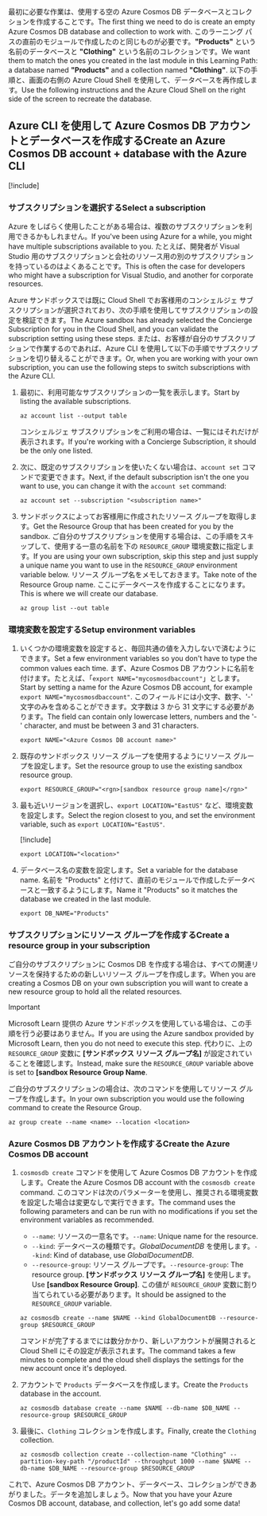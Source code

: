 <span data-ttu-id="4fc45-101">最初に必要な作業は、使用する空の Azure Cosmos DB データベースとコレクションを作成することです。</span><span class="sxs-lookup"><span data-stu-id="4fc45-101">The first thing we need to do is create an empty Azure Cosmos DB database and collection to work with.</span></span> <span data-ttu-id="4fc45-102">このラーニング パスの直前のモジュールで作成したのと同じものが必要です。**"Products"** という名前のデータベースと **"Clothing"** という名前のコレクションです。</span><span class="sxs-lookup"><span data-stu-id="4fc45-102">We want them to match the ones you created in the last module in this Learning Path: a database named **"Products"** and a collection named **"Clothing"**.</span></span> <span data-ttu-id="4fc45-103">以下の手順と、画面の右側の Azure Cloud Shell を使用して、データベースを再作成します。</span><span class="sxs-lookup"><span data-stu-id="4fc45-103">Use the following instructions and the Azure Cloud Shell on the right side of the screen to recreate the database.</span></span>

## <a name="create-an-azure-cosmos-db-account--database-with-the-azure-cli"></a><span data-ttu-id="4fc45-104">Azure CLI を使用して Azure Cosmos DB アカウントとデータベースを作成する</span><span class="sxs-lookup"><span data-stu-id="4fc45-104">Create an Azure Cosmos DB account + database with the Azure CLI</span></span>

[!include[](../../../includes/azure-sandbox-activate.md)]

### <a name="select-a-subscription"></a><span data-ttu-id="4fc45-105">サブスクリプションを選択する</span><span class="sxs-lookup"><span data-stu-id="4fc45-105">Select a subscription</span></span>

<span data-ttu-id="4fc45-106">Azure をしばらく使用したことがある場合は、複数のサブスクリプションを利用できるかもしれません。</span><span class="sxs-lookup"><span data-stu-id="4fc45-106">If you've been using Azure for a while, you might have multiple subscriptions available to you.</span></span> <span data-ttu-id="4fc45-107">たとえば、開発者が Visual Studio 用のサブスクリプションと会社のリソース用の別のサブスクリプションを持っているのはよくあることです。</span><span class="sxs-lookup"><span data-stu-id="4fc45-107">This is often the case for developers who might have a subscription for Visual Studio, and another for corporate resources.</span></span>

<span data-ttu-id="4fc45-108">Azure サンドボックスでは既に Cloud Shell でお客様用のコンシェルジェ サブスクリプションが選択されており、次の手順を使用してサブスクリプションの設定を検証できます。</span><span class="sxs-lookup"><span data-stu-id="4fc45-108">The Azure sandbox has already selected the Concierge Subscription for you in the Cloud Shell, and you can validate the subscription setting using these steps.</span></span> <span data-ttu-id="4fc45-109">または、お客様が自分のサブスクリプションで作業するのであれば、Azure CLI を使用して以下の手順でサブスクリプションを切り替えることができます。</span><span class="sxs-lookup"><span data-stu-id="4fc45-109">Or, when you are working with your own subscription, you can use the following steps to switch subscriptions with the Azure CLI.</span></span>

1. <span data-ttu-id="4fc45-110">最初に、利用可能なサブスクリプションの一覧を表示します。</span><span class="sxs-lookup"><span data-stu-id="4fc45-110">Start by listing the available subscriptions.</span></span>

    ```azurecli
    az account list --output table
    ```

   <span data-ttu-id="4fc45-111">コンシェルジェ サブスクリプションをご利用の場合は、一覧にはそれだけが表示されます。</span><span class="sxs-lookup"><span data-stu-id="4fc45-111">If you're working with a Concierge Subscription, it should be the only one listed.</span></span>

1. <span data-ttu-id="4fc45-112">次に、既定のサブスクリプションを使いたくない場合は、`account set` コマンドで変更できます。</span><span class="sxs-lookup"><span data-stu-id="4fc45-112">Next, if the default subscription isn't the one you want to use, you can change it with the `account set` command:</span></span>

    ```azurecli
    az account set --subscription "<subscription name>"
    ```
    
1. <span data-ttu-id="4fc45-113">サンドボックスによってお客様用に作成されたリソース グループを取得します。</span><span class="sxs-lookup"><span data-stu-id="4fc45-113">Get the Resource Group that has been created for you by the sandbox.</span></span> <span data-ttu-id="4fc45-114">ご自分のサブスクリプションを使用する場合は、この手順をスキップして、使用する一意の名前を下の `RESOURCE_GROUP` 環境変数に指定します。</span><span class="sxs-lookup"><span data-stu-id="4fc45-114">If you are using your own subscription, skip this step and just supply a unique name you want to use in the `RESOURCE_GROUP` environment variable below.</span></span> <span data-ttu-id="4fc45-115">リソース グループ名をメモしておきます。</span><span class="sxs-lookup"><span data-stu-id="4fc45-115">Take note of the Resource Group name.</span></span> <span data-ttu-id="4fc45-116">ここにデータベースを作成することになります。</span><span class="sxs-lookup"><span data-stu-id="4fc45-116">This is where we will create our database.</span></span>

    ```azurecli
    az group list --out table
    ```
### <a name="setup-environment-variables"></a><span data-ttu-id="4fc45-117">環境変数を設定する</span><span class="sxs-lookup"><span data-stu-id="4fc45-117">Setup environment variables</span></span>

1. <span data-ttu-id="4fc45-118">いくつかの環境変数を設定すると、毎回共通の値を入力しないで済むようにできます。</span><span class="sxs-lookup"><span data-stu-id="4fc45-118">Set a few environment variables so you don't have to type the common values each time.</span></span> <span data-ttu-id="4fc45-119">まず、Azure Cosmos DB アカウントに名前を付けます。たとえば、「`export NAME="mycosmosdbaccount"`」とします。</span><span class="sxs-lookup"><span data-stu-id="4fc45-119">Start by setting a name for the Azure Cosmos DB account, for example `export NAME="mycosmosdbaccount"`.</span></span> <span data-ttu-id="4fc45-120">このフィールドには小文字、数字、'-' 文字のみを含めることができます。文字数は 3 から 31 文字にする必要があります。</span><span class="sxs-lookup"><span data-stu-id="4fc45-120">The field can contain only lowercase letters, numbers and the '-' character, and must be between 3 and 31 characters.</span></span>

    ```azurecli
    export NAME="<Azure Cosmos DB account name>"
    ```

1. <span data-ttu-id="4fc45-121">既存のサンドボックス リソース グループを使用するようにリソース グループを設定します。</span><span class="sxs-lookup"><span data-stu-id="4fc45-121">Set the resource group to use the existing sandbox resource group.</span></span>

    ```azurecli
    export RESOURCE_GROUP="<rgn>[sandbox resource group name]</rgn>"
    ```

1. <span data-ttu-id="4fc45-122">最も近いリージョンを選択し、`export LOCATION="EastUS"` など、環境変数を設定します。</span><span class="sxs-lookup"><span data-stu-id="4fc45-122">Select the region closest to you, and set the environment variable, such as `export LOCATION="EastUS"`.</span></span>

    [!include[](../../../includes/azure-sandbox-regions-first-mention-note.md)]

    ```azurecli
    export LOCATION="<location>"
    ```

1. <span data-ttu-id="4fc45-123">データベース名の変数を設定します。</span><span class="sxs-lookup"><span data-stu-id="4fc45-123">Set a variable for the database name.</span></span> <span data-ttu-id="4fc45-124">名前を "Products" と付けて、直前のモジュールで作成したデータベースと一致するようにします。</span><span class="sxs-lookup"><span data-stu-id="4fc45-124">Name it "Products" so it matches the database we created in the last module.</span></span>

    ```azurecli
    export DB_NAME="Products"
    ```

### <a name="create-a-resource-group-in-your-subscription"></a><span data-ttu-id="4fc45-125">サブスクリプションにリソース グループを作成する</span><span class="sxs-lookup"><span data-stu-id="4fc45-125">Create a resource group in your subscription</span></span>

<span data-ttu-id="4fc45-126">ご自分のサブスクリプションに Cosmos DB を作成する場合は、すべての関連リソースを保持するための新しいリソース グループを作成します。</span><span class="sxs-lookup"><span data-stu-id="4fc45-126">When you are creating a Cosmos DB on your own subscription you will want to create a new resource group to hold all the related resources.</span></span>

> [!IMPORTANT]
> <span data-ttu-id="4fc45-127">Microsoft Learn 提供の Azure サンドボックスを使用している場合は、この手順を行う必要はありません。</span><span class="sxs-lookup"><span data-stu-id="4fc45-127">If you are using the Azure sandbox provided by Microsoft Learn, then you do not need to execute this step.</span></span> <span data-ttu-id="4fc45-128">代わりに、上の `RESOURCE_GROUP` 変数に **<rgn>[サンドボックス リソース グループ名]</rgn>** が設定されていることを確認します。</span><span class="sxs-lookup"><span data-stu-id="4fc45-128">Instead, make sure the `RESOURCE_GROUP` variable above is set to **<rgn>[sandbox Resource Group Name</rgn>**.</span></span>

<span data-ttu-id="4fc45-129">ご自分のサブスクリプションの場合は、次のコマンドを使用してリソース グループを作成します。</span><span class="sxs-lookup"><span data-stu-id="4fc45-129">In your own subscription you would use the following command to create the Resource Group.</span></span> 

```azurecli
az group create --name <name> --location <location>
```

### <a name="create-the-azure-cosmos-db-account"></a><span data-ttu-id="4fc45-130">Azure Cosmos DB アカウントを作成する</span><span class="sxs-lookup"><span data-stu-id="4fc45-130">Create the Azure Cosmos DB account</span></span>

1. <span data-ttu-id="4fc45-131">`cosmosdb create` コマンドを使用して Azure Cosmos DB アカウントを作成します。</span><span class="sxs-lookup"><span data-stu-id="4fc45-131">Create the Azure Cosmos DB account with the `cosmosdb create` command.</span></span> <span data-ttu-id="4fc45-132">このコマンドは次のパラメーターを使用し、推奨される環境変数を設定した場合は変更なしで実行できます。</span><span class="sxs-lookup"><span data-stu-id="4fc45-132">The command uses the following parameters and can be run with no modifications if you set the environment variables as recommended.</span></span>
    - <span data-ttu-id="4fc45-133">`--name`: リソースの一意名です。</span><span class="sxs-lookup"><span data-stu-id="4fc45-133">`--name`: Unique name for the resource.</span></span>
    - <span data-ttu-id="4fc45-134">`--kind`: データベースの種類です。_GlobalDocumentDB_ を使用します。</span><span class="sxs-lookup"><span data-stu-id="4fc45-134">`--kind`: Kind of database, use _GlobalDocumentDB_.</span></span>
    - <span data-ttu-id="4fc45-135">`--resource-group`: リソース グループです。</span><span class="sxs-lookup"><span data-stu-id="4fc45-135">`--resource-group`: The resource group.</span></span> <span data-ttu-id="4fc45-136">**<rgn>[サンドボックス リソース グループ名]</rgn>** を使用します。</span><span class="sxs-lookup"><span data-stu-id="4fc45-136">Use **<rgn>[sandbox Resource Group]</rgn>**.</span></span> <span data-ttu-id="4fc45-137">この値が `RESOURCE_GROUP` 変数に割り当てられている必要があります。</span><span class="sxs-lookup"><span data-stu-id="4fc45-137">It should be assigned to the `RESOURCE_GROUP` variable.</span></span>

    ```azurecli
    az cosmosdb create --name $NAME --kind GlobalDocumentDB --resource-group $RESOURCE_GROUP
    ```

    <span data-ttu-id="4fc45-138">コマンドが完了するまでには数分かかり、新しいアカウントが展開されると Cloud Shell にその設定が表示されます。</span><span class="sxs-lookup"><span data-stu-id="4fc45-138">The command takes a few minutes to complete and the cloud shell displays the settings for the new account once it's deployed.</span></span>

1. <span data-ttu-id="4fc45-139">アカウントで `Products` データベースを作成します。</span><span class="sxs-lookup"><span data-stu-id="4fc45-139">Create the `Products` database in the account.</span></span>

    ```azurecli
    az cosmosdb database create --name $NAME --db-name $DB_NAME --resource-group $RESOURCE_GROUP
    ```

1. <span data-ttu-id="4fc45-140">最後に、`Clothing` コレクションを作成します。</span><span class="sxs-lookup"><span data-stu-id="4fc45-140">Finally, create the `Clothing` collection.</span></span>

    ```azurecli
    az cosmosdb collection create --collection-name "Clothing" --partition-key-path "/productId" --throughput 1000 --name $NAME --db-name $DB_NAME --resource-group $RESOURCE_GROUP
    ```

<span data-ttu-id="4fc45-141">これで、Azure Cosmos DB アカウント、データベース、コレクションができあがりました。データを追加しましょう。</span><span class="sxs-lookup"><span data-stu-id="4fc45-141">Now that you have your Azure Cosmos DB account, database, and collection, let's go add some data!</span></span>